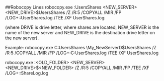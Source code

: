



##Robocopy Lines
robocopy.exe <DRIVE>:UsersShares \<NEW_SERVER><NEW_DRIVE>$UsersShares /Z /R:5 /COPYALL /MIR /FP /LOG+:<DRIVE>:UserShares.log /TEE /XF UserShares.log 

(where DRIVE is drive letter, where shares are located, NEW_SERVER is the name of the new server and NEW_DRIVE is the destination drive letter on the new server).

Example: robocopy.exe C:UsersShares \My_NewServerD$UsersShares /Z /R:5 /COPYALL /MIR /FP /LOG+:C:UserShares.log /TEE /XF UserShares.log

robocopy.exe <DRIVE>:<OLD_FOLDER> \<NEW_SERVER><NEW_DRIVE>$<NEW_FOLDER> /Z /R:5 /COPYALL /MIR /FP /TEE /XF /LOG+:<DRIVE>:ShareLog.log 